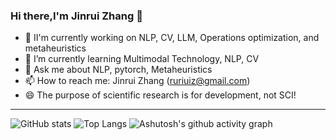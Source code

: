 
### Hi there,I'm Jinrui Zhang 👋
- 🔭 II'm currently working on NLP, CV, LLM, Operations optimization, and metaheuristics
- 🌱 I’m currently learning Multimodal Technology, NLP, CV
- 💬 Ask me about <highlight>NLP, pytorch, Metaheuristics</highlight>
- 📫 How to reach me: Jinrui Zhang (ruriuiz@gmail.com)
- 😄 The purpose of scientific research is for development, not SCI!
<!--
**** is a ✨ _special_ ✨ repository because its `README.md` (this file) appears on your GitHub profile.

Here are some ideas to get you started:

- 🔭 I’m currently working on ...
- 🌱 I’m currently learning ...
- 👯 I’m looking to collaborate on ...
- 🤔 I’m looking for help with ...
- 💬 Ask me about ...
- 📫 How to reach me: ...
- 😄 Pronouns: ...
- ⚡ Fun fact: ...
-->


---

![GitHub stats](https://github-readme-stats-git-masterrstaa-rickstaa.vercel.app/api?username=Ruiruiz30&show_icons=true)
![Top Langs](https://github-readme-stats-git-masterrstaa-rickstaa.vercel.app/api/top-langs/?username=Ruiruiz30&langs_count=3&hide=javascript,go,html,css,tex,Roff)
![Ashutosh's github activity graph](https://github-readme-activity-graph.vercel.app/graph?username=Ruiruiz30)
